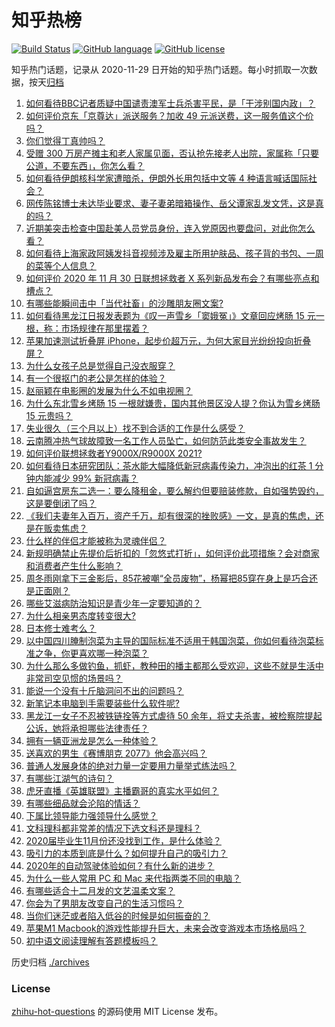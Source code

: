 # 知乎热榜
[![Build Status](https://github.com/ToWeLong/zhihu-hot-questions/workflows/CI/badge.svg)](https://github.com/ToWeLong/zhihu-hot-questions/actions)
[![GitHub language](https://img.shields.io/badge/language-golang-orange.svg)](https://golang.org/)
[![GitHub license](https://img.shields.io/github/license/ToWeLong/zhihu-hot-questions)](https://github.com/ToWeLong/zhihu-hot-questions/blob/main/LICENSE)

知乎热门话题，记录从 2020-11-29 日开始的知乎热门话题。每小时抓取一次数据，按天[归档](./archives)

<!-- BEGIN -->
1. [如何看待BBC记者质疑中国谴责澳军士兵杀害平民，是「干涉别国内政」？](https://www.zhihu.com/question/432700752) 
1. [如何评价京东「京尊达」派送服务？加收 49 元派送费，这一服务值这个价吗？](https://www.zhihu.com/question/61324124) 
1. [你们觉得丁真帅吗？](https://www.zhihu.com/question/430406783) 
1. [受赠 300 万房产摊主和老人家属见面，否认抢先接老人出院，家属称「只要公道，不要东西」，你怎么看？](https://www.zhihu.com/question/432049462) 
1. [如何看待伊朗核科学家遭暗杀，伊朗外长用包括中文等 4 种语言喊话国际社会？](https://www.zhihu.com/question/432636637) 
1. [网传陈铭博士未达毕业要求、妻子妻弟暗箱操作、岳父谭家乱发文凭，这是真的吗？](https://www.zhihu.com/question/432658686) 
1. [近期美突击检查中国赴美人员党员身份，连入党原因也要盘问，对此你怎么看？](https://www.zhihu.com/question/432646201) 
1. [如何看待上海家政阿姨发抖音视频涉及雇主所用护肤品、孩子背的书包、一周的菜等个人信息？](https://www.zhihu.com/question/432310696) 
1. [如何评价 2020 年 11 月 30 日联想拯救者 X 系列新品发布会？有哪些亮点和槽点？](https://www.zhihu.com/question/432411386) 
1. [有哪些能瞬间击中「当代社畜」的沙雕朋友圈文案?](https://www.zhihu.com/question/432243352) 
1. [如何看待黑龙江日报发表题为《叹一声雪乡「窦娥冤」》文章回应烤肠 15 元一根，称：市场规律在那里摆着？](https://www.zhihu.com/question/432660161) 
1. [苹果加速测试折叠屏 iPhone，起步价超万元，为何大家目光纷纷投向折叠屏？](https://www.zhihu.com/question/432668509) 
1. [为什么女孩子总是觉得自己没衣服穿？](https://www.zhihu.com/question/422218168) 
1. [有一个很抠门的老公是怎样的体验？](https://www.zhihu.com/question/34548789) 
1. [赵丽颖在电影圈的发展为什么不如电视圈？](https://www.zhihu.com/question/426297562) 
1. [为什么东北雪乡烤肠 15 一根就嫌贵，国内其他景区没人提？你认为雪乡烤肠 15 元贵吗？](https://www.zhihu.com/question/432534468) 
1. [失业很久（三个月以上）找不到合适的工作是什么感受？](https://www.zhihu.com/question/29794914) 
1. [云南腾冲热气球故障致一名工作人员坠亡，如何防范此类安全事故发生？](https://www.zhihu.com/question/432699592) 
1. [如何评价联想拯救者Y9000X/R9000X 2021?](https://www.zhihu.com/question/427449166) 
1. [如何看待日本研究团队：茶水能大幅降低新冠病毒传染力，冲泡出的红茶 1 分钟内能减少 99% 新冠病毒？](https://www.zhihu.com/question/432778952) 
1. [自如逼宫房东二选一：要么降租金，要么解约但要赔装修款，自如强势毁约，这是要倒闭了吗？](https://www.zhihu.com/question/431630495) 
1. [《我们夫妻年入百万，资产千万，却有很深的挫败感》一文，是真的焦虑，还是在贩卖焦虑？](https://www.zhihu.com/question/432657437) 
1. [什么样的伴侣才能被称为灵魂伴侣？](https://www.zhihu.com/question/308612334) 
1. [新规明确禁止先提价后折扣的「忽悠式打折」，如何评价此项措施？会对商家和消费者产生什么影响？](https://www.zhihu.com/question/432652443) 
1. [周冬雨刚拿下三金影后，85花被嘲“全员废物”，杨幂把85穿在身上是巧合还是正面刚？](https://www.zhihu.com/question/432556487) 
1. [哪些艾滋病防治知识是青少年一定要知道的？](https://www.zhihu.com/question/432099122) 
1. [为什么相亲男态度转变很大?](https://www.zhihu.com/question/429103448) 
1. [日本修士难考么？](https://www.zhihu.com/question/54064435) 
1. [以中国四川腌制泡菜为主导的国际标准不适用于韩国泡菜，你如何看待泡菜标准之争，你更喜欢哪一种泡菜？](https://www.zhihu.com/question/432651686) 
1. [为什么那么多做钓鱼，抓虾，教种田的播主都那么受欢迎，这些不就是生活中非常司空见惯的场景吗？](https://www.zhihu.com/question/432697198) 
1. [能说一个没有十斤脑洞问不出的问题吗？](https://www.zhihu.com/question/429477716) 
1. [新笔记本电脑到手需要装些什么软件呢?](https://www.zhihu.com/question/369118255) 
1. [黑龙江一女子不忍被铁链拴等方式虐待 50 余年，将丈夫杀害，被检察院提起公诉，她将承担哪些法律责任？](https://www.zhihu.com/question/432674571) 
1. [拥有一辆亚洲龙是怎么一种体验？](https://www.zhihu.com/question/401455816) 
1. [送喜欢的男生《赛博朋克 2077》他会高兴吗？](https://www.zhihu.com/question/429808268) 
1. [普通人发展身体的绝对力量一定要用力量举式练法吗？](https://www.zhihu.com/question/431366017) 
1. [有哪些江湖气的诗句？](https://www.zhihu.com/question/297950778) 
1. [虎牙直播《英雄联盟》主播霸哥的真实水平如何？](https://www.zhihu.com/question/264979156) 
1. [有哪些细品就会沦陷的情话？](https://www.zhihu.com/question/428175362) 
1. [下属比领导能力强领导什么感觉？](https://www.zhihu.com/question/62307055) 
1. [文科理科都非常差的情况下选文科还是理科？](https://www.zhihu.com/question/428073925) 
1. [2020届毕业生11月份还没找到工作，是什么体验？](https://www.zhihu.com/question/423563431) 
1. [吸引力的本质到底是什么？如何提升自己的吸引力？](https://www.zhihu.com/question/432721576) 
1. [2020年的自动驾驶体验如何？有什么新的进步？](https://www.zhihu.com/question/427014039) 
1. [为什么一些人常用 PC 和 Mac 来代指两类不同的电脑？](https://www.zhihu.com/question/20147279) 
1. [有哪些适合十二月发的文艺温柔文案？](https://www.zhihu.com/question/431599910) 
1. [你会为了男朋友改变自己的生活习惯吗？](https://www.zhihu.com/question/431437279) 
1. [当你们迷茫或者陷入低谷的时候是如何振奋的？](https://www.zhihu.com/question/427601058) 
1. [苹果M1 Macbook的游戏性能提升巨大，未来会改变游戏本市场格局吗？](https://www.zhihu.com/question/432478380) 
1. [初中语文阅读理解有答题模板吗？](https://www.zhihu.com/question/330750610) 

<!-- END -->

历史归档 [./archives](./archives)

### License

[zhihu-hot-questions](https://github.com/towelong/zhihu-hot-questions) 的源码使用 MIT License 发布。 